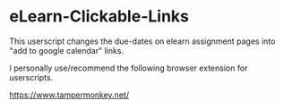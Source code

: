 # eLearn-Clickable-Links

This userscript changes the due-dates on elearn assignment pages into "add to google calendar" links.

I personally use/recommend the following browser extension for userscripts.

https://www.tampermonkey.net/
